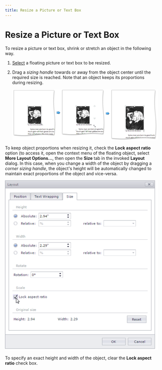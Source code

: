 ```yaml
---
title: Resize a Picture or Text Box
---
```

# Resize a Picture or Text Box
To resize a picture or text box, shrink or stretch an object in the following way.
1. [Select](../../../../interface-elements-for-web/articles/rich-text-editor/pictures-and-text-boxes/insert-select-copy-or-delete-a-picture-or-text-box.md) a floating picture or text box to be resized.
2. Drag a _sizing handle_ towards or away from the object center until the required size is reached. Note that an object keeps its proportions during resizing.
	
	![EUD_ASPxRichEdit_Insert_ResizePicture](../../../images/Img117836.png)

To keep object proportions when resizing it, check the **Lock aspect ratio** option (to access it, open the context menu of the floating object, select **More Layout Options...**, then open the **Size** tab in the invoked **Layout** dialog. In this case, when you change a width of the object by dragging a _corner sizing handle_, the object's height will be automatically changed to maintain exact proportions of the object and vice-versa.

![EUD_RichEdit_LockAspectRatioSettings](../../../images/Img128958.png)

To specify an exact height and width of the object, clear the **Lock aspect ratio** check box.